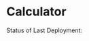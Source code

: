 # Calculator

Status of Last Deployment:<br>
<img srs="https://github.com/mityaiii/Calculator/workflows/CalculatorChecks/badge.svg?branch=main"><br>